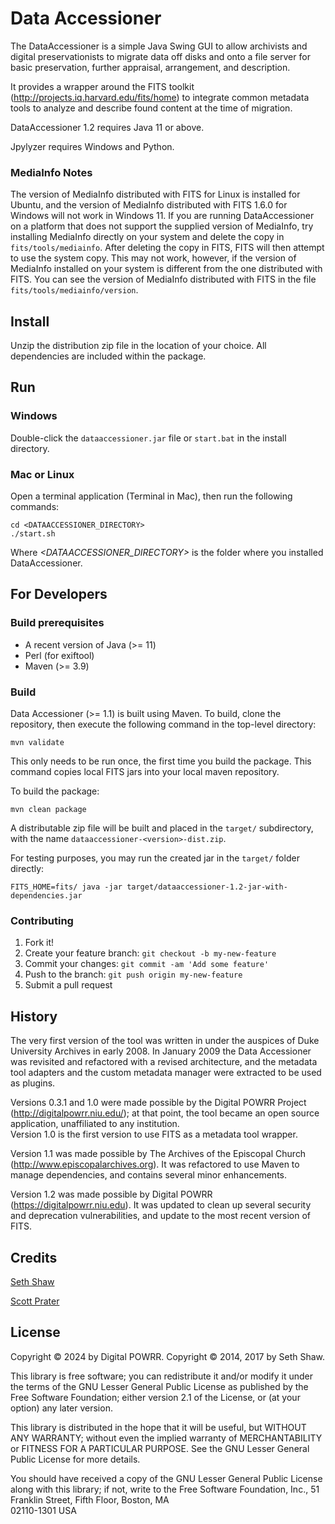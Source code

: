 # Data Accessioner

The DataAccessioner is a simple Java Swing GUI to allow archivists 
and digital preservationists to migrate data off disks and onto a 
file server for basic preservation, further appraisal, arrangement, 
and description.

It provides a wrapper around the FITS toolkit 
(<http://projects.iq.harvard.edu/fits/home>) to integrate common 
metadata tools to analyze and describe found content at the time 
of migration.

DataAccessioner 1.2 requires Java 11 or above.

Jpylyzer requires Windows and Python.

### MediaInfo Notes

The version of MediaInfo distributed with FITS for Linux is installed for 
Ubuntu, and the version of MediaInfo distributed with FITS 1.6.0 for Windows will 
not work in Windows 11. If you are running DataAccessioner on a platform that does
not support the supplied version of MediaInfo, try installing MediaInfo directly on 
your system and delete the copy in `fits/tools/mediainfo`. After deleting the 
copy in FITS, FITS will then attempt to use the system copy.  This may not work,
however, if the version of MediaInfo installed on your system is different from
the one distributed with FITS.  You can see the version of MediaInfo distributed
with FITS in the file `fits/tools/mediainfo/version`.

## Install

Unzip the distribution zip file in the location of your choice.
All dependencies are included within the package.

## Run

### Windows

Double-click the `dataaccessioner.jar` file or `start.bat` in the install directory.

### Mac or Linux

Open a terminal application (Terminal in Mac), then run the following commands:

    cd <DATAACCESSIONER_DIRECTORY>
    ./start.sh

Where *<DATAACCESSIONER_DIRECTORY>* is the folder where you installed DataAccessioner.

## For Developers

### Build prerequisites

* A recent version of Java (>= 11)
* Perl (for exiftool)
* Maven (>= 3.9)

### Build 
Data Accessioner (>= 1.1) is built using Maven.  To build, clone the
repository, then execute the following command in the top-level
directory:

    mvn validate

This only needs to be run once, the first time you build the package.
This command copies local FITS jars into your local maven repository.

To build the package:

    mvn clean package

A distributable zip file will be built and placed in the `target/`
subdirectory, with the name `dataaccessioner-<version>-dist.zip`.

For testing purposes, you may run the created jar in the `target/`
folder directly:

    FITS_HOME=fits/ java -jar target/dataaccessioner-1.2-jar-with-dependencies.jar

### Contributing

1. Fork it!
2. Create your feature branch: `git checkout -b my-new-feature`
3. Commit your changes: `git commit -am 'Add some feature'`
4. Push to the branch: `git push origin my-new-feature`
5. Submit a pull request

## History

The very first version of the tool was written in under the 
auspices of Duke University Archives in early 2008. In January 
2009 the Data Accessioner was revisited and refactored with a 
revised architecture, and the metadata tool adapters and the 
custom metadata manager were extracted to be used as plugins.

Versions 0.3.1 and 1.0 were made possible by the Digital POWRR 
Project (<http://digitalpowrr.niu.edu/>);  at that point, the tool 
became an open source application, unaffiliated to any institution.  
Version 1.0 is the first version to use FITS as a metadata tool 
wrapper.

Version 1.1 was made possible by The Archives of the Episcopal
Church (http://www.episcopalarchives.org).  It was refactored 
to use Maven to manage dependencies, and contains several minor 
enhancements.

Version 1.2 was made possible by Digital POWRR 
(https://digitalpowrr.niu.edu). It was updated to clean up several
security and deprecation vulnerabilities, and update to the most recent 
version of FITS.

## Credits

[Seth Shaw](https://github.com/seth-shaw)

[Scott Prater](https://github.com/sprater)

## License

Copyright © 2024 by Digital POWRR.
Copyright © 2014, 2017 by Seth Shaw.

This library is free software; you can redistribute it and/or
modify it under the terms of the GNU Lesser General Public
License as published by the Free Software Foundation; either
version 2.1 of the License, or (at your option) any later version.

This library is distributed in the hope that it will be useful,
but WITHOUT ANY WARRANTY; without even the implied warranty of
MERCHANTABILITY or FITNESS FOR A PARTICULAR PURPOSE.  See the GNU
Lesser General Public License for more details.

You should have received a copy of the GNU Lesser General Public
License along with this library; if not, write to the Free Software
Foundation, Inc., 51 Franklin Street, Fifth Floor, Boston, MA  
02110-1301  USA

